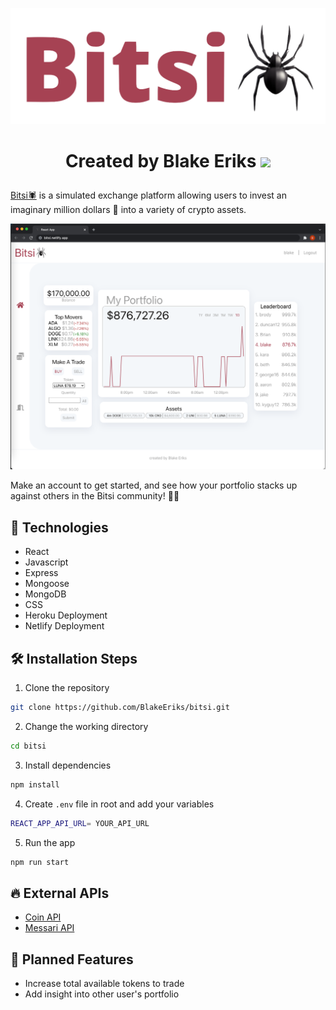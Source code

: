 ![bitsi logo](public/img/bitsi-logo.png)

<h1>
  <p align="center" style="">
    Created by Blake Eriks 
    <a href="http://twitter.com/be_lockay">
      <img src="http://assets.stickpng.com/images/580b57fcd9996e24bc43c53e.png" style="height:30px;"> </img>
    </a>
  </p>
</h1>

[Bitsi🕷](https://bitsi.netlify.app/) is a simulated exchange platform allowing users to invest an imaginary million dollars 💸 into a variety of crypto assets.

![bitsi app](public/img/2022-01-13-16-08-43.png)

Make an account to get started, and see how your portfolio stacks up against others in the Bitsi community! 👯‍♂️

## 📡 Technologies

* React
* Javascript
* Express
* Mongoose
* MongoDB
* CSS
* Heroku Deployment
* Netlify Deployment

## 🛠️ Installation Steps

1. Clone the repository

```bash
git clone https://github.com/BlakeEriks/bitsi.git
```

2. Change the working directory

```bash
cd bitsi
```

3. Install dependencies

```bash
npm install
```

4. Create `.env` file in root and add your variables

```bash
REACT_APP_API_URL= YOUR_API_URL
```

5. Run the app

```bash
npm run start
```

## 🔥 External APIs

* [Coin API](https://www.coinapi.io/)
* [Messari API](https://messari.io/api)

## 📝 Planned Features

* Increase total available tokens to trade
* Add insight into other user's portfolio
